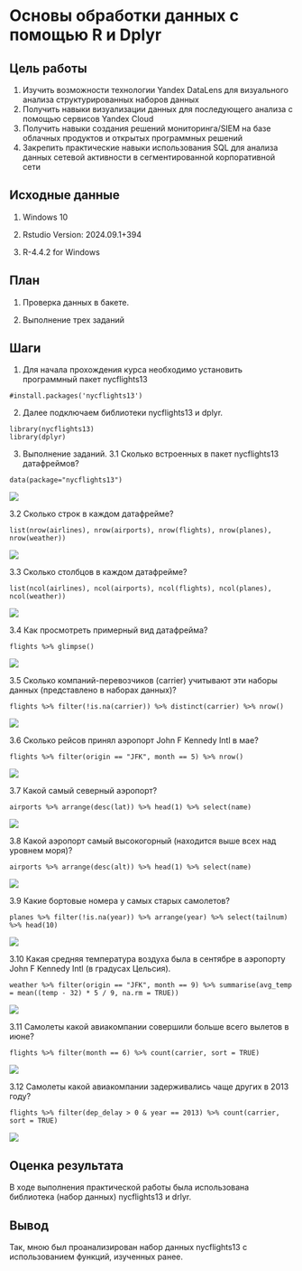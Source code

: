 # Основы обработки данных с помощью R и Dplyr 
 
## Цель работы 
 
1. Изучить возможности технологии Yandex DataLens для визуального анализа структурированных наборов данных
2. Получить навыки визуализации данных для последующего анализа с помощью сервисов Yandex Cloud
3. Получить навыки создания решений мониторинга/SIEM на базе облачных продуктов и открытых программных решений
4. Закрепить практические навыки использования SQL для анализа данных сетевой активности в сегментированной корпоративной сети
  
## Исходные данные 
 
1.  Windows 10

2.  Rstudio Version: 2024.09.1+394
    
3.  R-4.4.2 for Windows

## План

1. Проверка данных в бакете.

2. Выполнение трех заданий
 
## Шаги

1.  Для начала прохождения курса необходимо установить программный пакет nycflights13

```{r}
#install.packages('nycflights13')
```

2. Далее подключаем библиотеки nycflights13 и dplyr.

```{r}
library(nycflights13)
library(dplyr)
```

3. Выполнение заданий.
3.1 Сколько встроенных в пакет nycflights13 датафреймов?
```{r}
data(package="nycflights13")
```
![](img/1.png)

3.2 Сколько строк в каждом датафрейме?
```{r}
list(nrow(airlines), nrow(airports), nrow(flights), nrow(planes), nrow(weather))
```
![](img/2.png)

3.3 Сколько столбцов в каждом датафрейме?
```{r}
list(ncol(airlines), ncol(airports), ncol(flights), ncol(planes), ncol(weather))
```
![](img/3.png)

3.4 Как просмотреть примерный вид датафрейма?
```{r}
flights %>% glimpse()
```
![](img/4.png)

3.5 Сколько компаний-перевозчиков (carrier) учитывают эти наборы данных (представлено в наборах данных)?
```{r}
flights %>% filter(!is.na(carrier)) %>% distinct(carrier) %>% nrow()
```
![](img/5.png)

3.6 Сколько рейсов принял аэропорт John F Kennedy Intl в мае?
```{r}
flights %>% filter(origin == "JFK", month == 5) %>% nrow()
```
![](img/6.png)

3.7 Какой самый северный аэропорт?
```{r}
airports %>% arrange(desc(lat)) %>% head(1) %>% select(name)
```
![](img/7.png)

3.8 Какой аэропорт самый высокогорный (находится выше всех над уровнем моря)?
```{r}
airports %>% arrange(desc(alt)) %>% head(1) %>% select(name)
```
![](img/8.png)

3.9 Какие бортовые номера у самых старых самолетов?
```{r}
planes %>% filter(!is.na(year)) %>% arrange(year) %>% select(tailnum) %>% head(10)
```
![](img/9.png)

3.10 Какая средняя температура воздуха была в сентябре в аэропорту John F Kennedy Intl (в градусах Цельсия).
```{r}
weather %>% filter(origin == "JFK", month == 9) %>% summarise(avg_temp = mean((temp - 32) * 5 / 9, na.rm = TRUE))
```
![](img/10.png)

3.11 Самолеты какой авиакомпании совершили больше всего вылетов в июне?
```{r}
flights %>% filter(month == 6) %>% count(carrier, sort = TRUE)
```
![](img/11.png)

3.12 Самолеты какой авиакомпании задерживались чаще других в 2013 году?
```{r}
flights %>% filter(dep_delay > 0 & year == 2013) %>% count(carrier, sort = TRUE)
```
![](img/12.png)


## Оценка результата
  
В ходе выполнения практической работы была использована библиотека (набор данных) nycflights13 и drlyr.

## Вывод 

Так, мною был проанализирован набор данных nycflights13  с использованием функций, изученных ранее.
```{r}

```